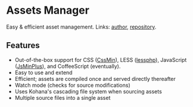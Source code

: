 # Assets Manager

Easy & efficient asset management. Links: [author](http://alxlit.name),
[repository](http://www.github.com/alxlit/kohana-assets).

## Features

  - Out-of-the-box support for CSS ([CssMin](https://code.google.com/p/cssmin/)), 
    LESS ([lessphp](http://leafo.net/lessphp/)), JavaScript ([JsMinPlus](https://code.google.com/p/minify)), 
    and CoffeeScript (eventually).
  - Easy to use and extend
  - Efficient; assets are compiled once and served directly thereafter
  - Watch mode (checks for source modifications)
  - Uses Kohana's cascading file system when sourcing assets
  - Multiple source files into a single asset

